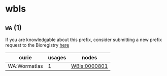 # wbls

## `WA` (1)

If you are knowledgable about this prefix, consider submitting a new prefix
request to the Bioregistry [here](https://github.com/biopragmatics/bioregistry/issues/new?assignees=cthoyt&labels=New%2CPrefix&template=new-prefix.yml&title=%5BResource%5D%3A%20WA)

| curie        |   usages | nodes                                                       |
|--------------|----------|-------------------------------------------------------------|
| WA:Wormatlas |        1 | [WBls:0000801](http://purl.obolibrary.org/obo/WBls_0000801) |

